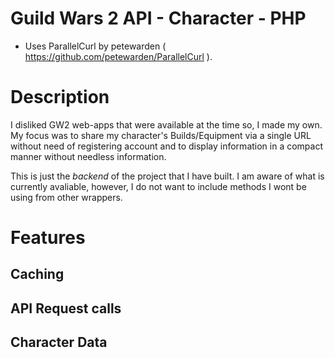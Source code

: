 # Guild Wars 2 API - Character - PHP
- Uses ParallelCurl by petewarden ( https://github.com/petewarden/ParallelCurl ).

# Description
I disliked GW2 web-apps that were available at the time so, I made my own.
My focus was to share my character's Builds/Equipment via a single URL without need of registering account and to display information in a compact manner without needless information.

This is just the *backend* of the project that I have built. I am aware of what is currently avaliable, however, I do not want to include methods I wont be using from other wrappers.

# Features

## Caching
## API Request calls
## Character Data

